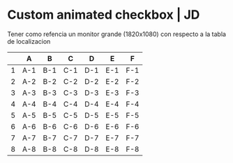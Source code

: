 # Custom animated checkbox | JD
Tener como refencia un monitor grande (1820x1080) con respecto a la tabla de localizacion

|       |   A   |   B   |   C   |   D   |   E   |   F   |
| :---: | :---: | :---: | :---: | :---: | :---: | :---: |
|   1   |  A-1  |  B-1  |  C-1  |  D-1  |  E-1  |  F-1  |
|   2   |  A-2  |  B-2  |  C-2  |  D-2  |  E-2  |  F-2  |
|   3   |  A-3  |  B-3  |  C-3  |  D-3  |  E-3  |  F-3  |
|   4   |  A-4  |  B-4  |  C-4  |  D-4  |  E-4  |  F-4  |
|   5   |  A-5  |  B-5  |  C-5  |  D-5  |  E-5  |  F-5  |
|   6   |  A-6  |  B-6  |  C-6  |  D-6  |  E-6  |  F-6  |
|   7   |  A-7  |  B-7  |  C-7  |  D-7  |  E-7  |  F-7  |
|   8   |  A-8  |  B-8  |  C-8  |  D-8  |  E-8  |  F-8  |